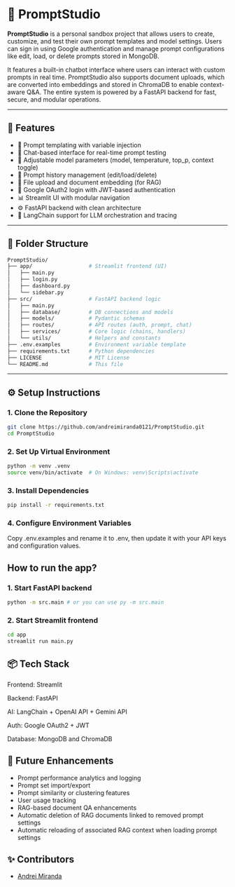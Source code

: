 # 🧠 PromptStudio

**PromptStudio** is a personal sandbox project that allows users to create, customize, and test their own prompt templates and model settings. Users can sign in using Google authentication and manage prompt configurations like edit, load, or delete prompts stored in MongoDB.

It features a built-in chatbot interface where users can interact with custom prompts in real time. PromptStudio also supports document uploads, which are converted into embeddings and stored in ChromaDB to enable context-aware Q&A. The entire system is powered by a FastAPI backend for fast, secure, and modular operations.

---

## 🚀 Features

- 🧩 Prompt templating with variable injection
- 🔁 Chat-based interface for real-time prompt testing
- 🔧 Adjustable model parameters (model, temperature, top_p, context toggle)
- 💬 Prompt history management (edit/load/delete)
- 📎 File upload and document embedding (for RAG)
- 🔐 Google OAuth2 login with JWT-based authentication
- 📊 Streamlit UI with modular navigation
- ⚙️ FastAPI backend with clean architecture
- 🧠 LangChain support for LLM orchestration and tracing

---

## 📁 Folder Structure

```bash
PromptStudio/
├── app/                  # Streamlit frontend (UI)
│   ├── main.py
│   ├── login.py
│   ├── dashboard.py
│   └── sidebar.py
├── src/                  # FastAPI backend logic
│   ├── main.py
│   ├── database/         # DB connections and models
│   ├── models/           # Pydantic schemas
│   ├── routes/           # API routes (auth, prompt, chat)
│   ├── services/         # Core logic (chains, handlers)
│   └── utils/            # Helpers and constants
├── .env.examples         # Environment variable template
├── requirements.txt      # Python dependencies
├── LICENSE               # MIT License
└── README.md             # This file

```

---

## ⚙️ Setup Instructions

### 1. Clone the Repository

```bash
git clone https://github.com/andreimiranda0121/PromptStudio.git
cd PromptStudio
```

### 2. Set Up Virtual Environment

```bash
python -m venv .venv
source venv/bin/activate  # On Windows: venv\Scripts\activate
```

### 3. Install Dependencies

```bash
pip install -r requirements.txt
```

### 4. Configure Environment Variables
Copy .env.examples and rename it to .env, then update it with your API keys and configuration values.


## How to run the app?

### 1. Start FastAPI backend

```bash
python -m src.main # or you can use py -m src.main
```

### 2. Start Streamlit frontend

```bash
cd app
streamlit run main.py
```

## 📦 Tech Stack

Frontend: Streamlit

Backend: FastAPI

AI: LangChain + OpenAI API + Gemini API

Auth: Google OAuth2 + JWT

Database: MongoDB and ChromaDB

## 🔮 Future Enhancements

- Prompt performance analytics and logging  
- Prompt set import/export  
- Prompt similarity or clustering features  
- User usage tracking  
- RAG-based document QA enhancements  
- Automatic deletion of RAG documents linked to removed prompt settings  
- Automatic reloading of associated RAG context when loading prompt settings  

## ✨ Contributors

- [Andrei Miranda](https://github.com/andreimiranda0121)